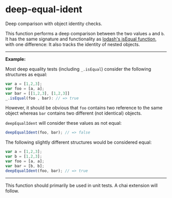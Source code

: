 deep-equal-ident
================

Deep comparison with object identity checks.

This function performs a deep comparison between the two values `a` and `b`. It
has the same signature and functionality as [lodash's isEqual function](http://lodash.com/docs#isEqual),
with one difference: It also tracks the identity of nested objects.

---

**Example:**

Most deep equality tests (including `_.isEqual`) consider the following
structures as equal:

```javascript
var a = [1,2,3];
var foo = [a, a];
var bar = [[1,2,3], [1,2,3]]
_.isEqual(foo , bar): // => true
```

However, it should be obvious that `foo` contains two reference to the same
object whereas `bar` contains two different (not identical) objects.

`deepEqualIdent` will consider these values as not equal:

```javascript
deepEqualIdent(foo, bar); // => false
```

The following slightly different structures would be considered equal:

```javascript
var a = [1,2,3];
var b = [1,2,3];
var foo = [a, a];
var bar = [b, b];
deepEqualIdent(foo, bar); // => true
```

---

This function should primarily be used in unit tests. A chai extension will
follow.
